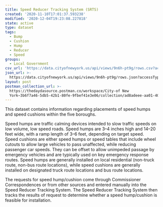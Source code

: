 ```yaml
---
title: Speed Reducer Tracking System (SRTS)
created: '2020-11-10T17:01:37.593238'
modified: '2020-12-04T19:23:08.227818'
state: active
type: dataset
tags:
  - Bump
  - Cushion
  - Hump
  - Reducer
  - Speed
groups:
  - Local Government
csv_url: 'https://data.cityofnewyork.us/api/views/9n6h-pt9g/rows.csv?accessType=DOWNLOAD'
json_url: >-
  https://data.cityofnewyork.us/api/views/9n6h-pt9g/rows.json?accessType=DOWNLOAD
layout: post
postman_collection_url: >-
  https://thedaydasource.postman.co/workspace/City-of New
  York~3b6f7a46-5db5-42b1-80fe-9fbef41e3e06/collection/ad8adeee-aa01-4045-ae12-01d2e8f7f693
---
```

This dataset contains information regarding placements of speed humps and speed cushions within the five boroughs. 

Speed humps are traffic calming devices intended to slow traffic speeds on low volume, low speed roads. Speed humps are 3–4 inches high and 14–20 feet wide, with a ramp length of 3–6 feet, depending on target speed. Speed cushions are either speed humps or speed tables that include wheel cutouts to allow large vehicles to pass unaffected, while reducing passenger car speeds. They can be offset to allow unimpeded passage by emergency vehicles and are typically used on key emergency response routes. Speed humps are generally installed on local residential (non-truck route, non-bus route locations), while speed cushions are generally installed on designated truck route locations and bus route locations.

The requests for speed hump/cushion come through Commissioner Correspondences or from other sources and entered manually into the Speed Reducer Tracking System. The Speed Reducer Tracking System then tracks the results of request to determine whether a speed hump/cushion is feasible for installation.
